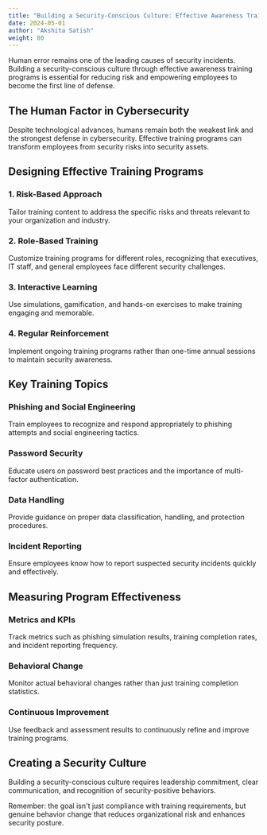 ```yaml
---
title: "Building a Security-Conscious Culture: Effective Awareness Training Programs"
date: 2024-05-01
author: "Akshita Satish"
weight: 80
---
```


Human error remains one of the leading causes of security incidents. Building a security-conscious culture through effective awareness training programs is essential for reducing risk and empowering employees to become the first line of defense.

## The Human Factor in Cybersecurity

Despite technological advances, humans remain both the weakest link and the strongest defense in cybersecurity. Effective training programs can transform employees from security risks into security assets.

## Designing Effective Training Programs

### 1. Risk-Based Approach
Tailor training content to address the specific risks and threats relevant to your organization and industry.

### 2. Role-Based Training
Customize training programs for different roles, recognizing that executives, IT staff, and general employees face different security challenges.

### 3. Interactive Learning
Use simulations, gamification, and hands-on exercises to make training engaging and memorable.

### 4. Regular Reinforcement
Implement ongoing training programs rather than one-time annual sessions to maintain security awareness.

## Key Training Topics

### Phishing and Social Engineering
Train employees to recognize and respond appropriately to phishing attempts and social engineering tactics.

### Password Security
Educate users on password best practices and the importance of multi-factor authentication.

### Data Handling
Provide guidance on proper data classification, handling, and protection procedures.

### Incident Reporting
Ensure employees know how to report suspected security incidents quickly and effectively.

## Measuring Program Effectiveness

### Metrics and KPIs
Track metrics such as phishing simulation results, training completion rates, and incident reporting frequency.

### Behavioral Change
Monitor actual behavioral changes rather than just training completion statistics.

### Continuous Improvement
Use feedback and assessment results to continuously refine and improve training programs.

## Creating a Security Culture

Building a security-conscious culture requires leadership commitment, clear communication, and recognition of security-positive behaviors.

Remember: the goal isn't just compliance with training requirements, but genuine behavior change that reduces organizational risk and enhances security posture.